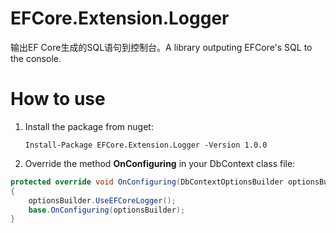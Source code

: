 # EFCore.Extension.Logger 
输出EF Core生成的SQL语句到控制台。A library outputing EFCore's SQL to the console.

# How to use

1. Install the package from nuget:

   ```
   Install-Package EFCore.Extension.Logger -Version 1.0.0
   ```

2. Override the method **OnConfiguring** in your DbContext class file:

```C#
protected override void OnConfiguring(DbContextOptionsBuilder optionsBuilder)
{
    optionsBuilder.UseEFCoreLogger();
    base.OnConfiguring(optionsBuilder);
}
```
